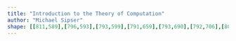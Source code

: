 ```yaml
---
title: "Introduction to the Theory of Computation"
author: "Michael Sipser"
shape: [[811,589],[796,593],[793,599],[791,659],[793,690],[792,706],[801,1064],[800,1080],[802,1128],[802,1209],[806,1327],[805,1345],[807,1369],[811,1574],[813,1632],[815,1649],[814,1677],[816,1719],[816,1768],[817,1791],[820,1805],[827,1810],[848,1813],[885,1812],[897,1809],[900,1806],[902,1799],[902,1780],[899,1658],[900,1590],[894,1383],[893,1198],[884,940],[879,716],[875,636],[879,610],[879,594],[877,592],[866,590],[839,589]]
---
```

